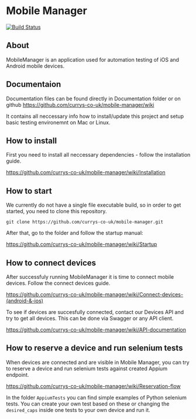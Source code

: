 # Mobile Manager

[![Build Status](https://travis-ci.com/dixons/mobile-manager.svg?branch=master)](https://travis-ci.com/dixons/mobile-manager)

## About
MobileManager is an application used for automation testing of iOS and Android mobile devices.


## Documentaion
Documentation files can be found directly in Documentation folder or on github https://github.com/currys-co-uk/mobile-manager/wiki

It contains all neccessary info how to install/update this project and setup basic testing environemnt on Mac or Linux.


## How to install
First you need to install all neccessary dependencies - follow the installation guide.

https://github.com/currys-co-uk/mobile-manager/wiki/Installation


## How to start
We currently do not have a single file executable build, so in order to get started, you need to clone this repository.

    git clone https://github.com/currys-co-uk/mobile-manager.git

After that, go to the folder and follow the startup manual:

https://github.com/currys-co-uk/mobile-manager/wiki/Startup


## How to connect devices
After successfuly running MobileManager it is time to connect mobile devices. Follow the connect devices guide.

https://github.com/currys-co-uk/mobile-manager/wiki/Connect-devices-(android-&-ios)
    
To see if devices are succesfully connected, contact our Devices API and try to get all devices. This can be done via Swagger or any API client.

https://github.com/currys-co-uk/mobile-manager/wiki/API-documentation
    
## How to reserve a device and run selenium tests
When devices are connected and are visible in Mobile Manager, you can try to reserve a device and run selenium tests against created Appium endpoint.

https://github.com/currys-co-uk/mobile-manager/wiki/Reservation-flow
    
In the folder `AppiumTests` you can find simple examples of Python selenium tests. You can create your own test based on these or changing the `desired_caps` inside one tests to your own device and run it.
